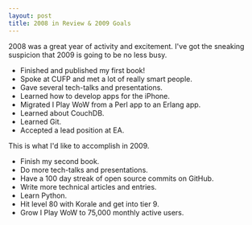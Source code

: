 ```yaml
---
layout: post
title: 2008 in Review & 2009 Goals
---
```


2008 was a great year of activity and excitement. I've got the sneaking suspicion that 2009 is going to be no less busy.

 * Finished and published my first book!
 * Spoke at CUFP and met a lot of really smart people.
 * Gave several tech-talks and presentations.
 * Learned how to develop apps for the iPhone.
 * Migrated I Play WoW from a Perl app to an Erlang app.
 * Learned about CouchDB.
 * Learned Git.
 * Accepted a lead position at EA.

This is what I'd like to accomplish in 2009.

 * Finish my second book.
 * Do more tech-talks and presentations.
 * Have a 100 day streak of open source commits on GitHub.
 * Write more technical articles and entries.
 * Learn Python.
 * Hit level 80 with Korale and get into tier 9.
 * Grow I Play WoW to 75,000 monthly active users.
